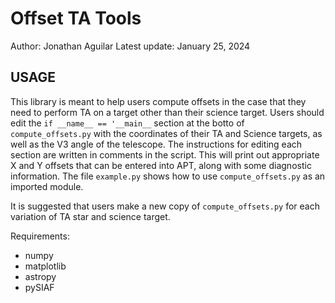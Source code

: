 # Offset TA Tools
Author: Jonathan Aguilar
Latest update: January 25, 2024

USAGE
-----
This library is meant to help users compute offsets in the case that they need to perform TA on a target other than their science target. Users should edit the `if __name__ == '__main__` section at the botto of `compute_offsets.py` with the coordinates of their TA and Science targets, as well as the V3 angle of the telescope. The instructions for editing each section are written in comments in the script. This will print out appropriate X and Y offsets that can be entered into APT, along with some diagnostic information. The file `example.py` shows how to use `compute_offsets.py` as an imported module.

It is suggested that users make a new copy of `compute_offsets.py` for each variation of TA star and science target.

Requirements:
- numpy
- matplotlib
- astropy
- pySIAF
